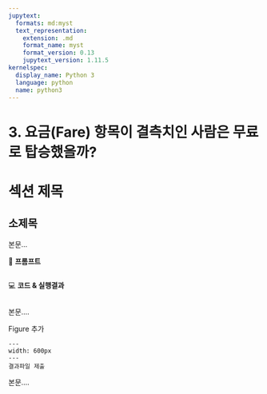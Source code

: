 ```yaml
---
jupytext:
  formats: md:myst
  text_representation:
    extension: .md
    format_name: myst
    format_version: 0.13
    jupytext_version: 1.11.5
kernelspec:
  display_name: Python 3
  language: python
  name: python3
---
```




# 3. 요금(Fare) 항목이 결측치인 사람은 무료로 탑승했을까?



# 섹션 제목

## 소제목

본문...



📝 **프롬프트**

```

```

💻 **코드 & 실행결과**

```{code-cell}

```



본문....



Figure 추가

```{figure} ./images/11-1.png
---
width: 600px
---
결과파일 제출
```



본문....


